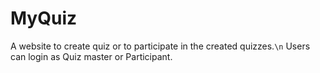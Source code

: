 # MyQuiz

A website to create quiz or to participate in the created quizzes.`\n`
Users can login as Quiz master or Participant.
